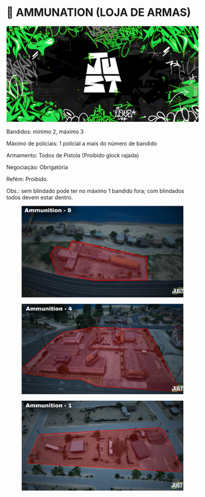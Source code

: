# 🚧 AMMUNATION (LOJA DE ARMAS)

![](../.gitbook/assets/bannerjust.png)

Bandidos: mínimo 2, máximo 3

Máximo de policiais: 1 policial a mais do número de bandido

Armamento: Todos de Pistola (Proibido glock rajada)

Negociação: Obrigatória

Refém: Proibido.

Obs.: sem blindado pode ter no máximo 1 bandido fora; com blindados todos devem estar dentro.

<figure><img src="../.gitbook/assets/Captura de tela 2025-07-25 213018.png" alt=""><figcaption></figcaption></figure>

<figure><img src="../.gitbook/assets/Captura de tela 2025-07-25 213034 (1).png" alt=""><figcaption></figcaption></figure>

<figure><img src="../.gitbook/assets/Captura de tela 2025-07-25 213049 (1).png" alt=""><figcaption></figcaption></figure>
